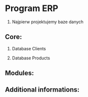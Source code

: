 # Program ERP

1. Najpierw projektujemy baze danych



## Core:

1. Database Clients

2. Database Products



## Modules:

## Additional informations:
